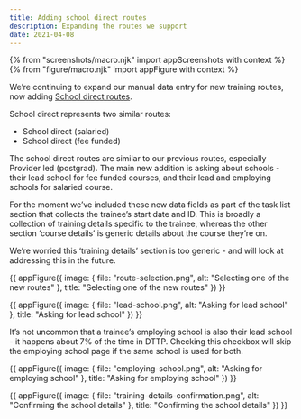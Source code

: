 ```yaml
---
title: Adding school direct routes
description: Expanding the routes we support
date: 2021-04-08
---
```

{% from "screenshots/macro.njk" import appScreenshots with context %}
{% from "figure/macro.njk" import appFigure with context %}

We’re continuing to expand our manual data entry for new training routes, now adding [School direct routes](https://beta-getintoteaching.education.gov.uk/ways-to-train).

School direct represents two similar routes:

* School direct (salaried)
* School direct (fee funded)

The school direct routes are similar to our previous routes, especially Provider led (postgrad). The main new addition is asking about schools - their lead school for fee funded courses, and their lead and employing schools for salaried course.

For the moment we’ve included these new data fields as part of the task list section that collects the trainee’s start date and ID. This is broadly a collection of training details specific to the trainee, whereas  the other section ‘course details’ is generic details about the course they’re on. 

We’re worried this ‘training details’ section is too generic - and will look at addressing this in the future.

{{ appFigure({
  image: {
    file: "route-selection.png",
    alt: "Selecting one of the new routes"
  },
  title: "Selecting one of the new routes"
}) }}

{{ appFigure({
  image: {
    file: "lead-school.png",
    alt: "Asking for lead school"
  },
  title: "Asking for lead school"
}) }}

It’s not uncommon that a trainee’s employing school is also their lead school - it happens about 7% of the time in DTTP. Checking this checkbox will skip the employing school page if the same school is used for both.

{{ appFigure({
  image: {
    file: "employing-school.png",
    alt: "Asking for employing school"
  },
  title: "Asking for employing school"
}) }}

{{ appFigure({
  image: {
    file: "training-details-confirmation.png",
    alt: "Confirming the school details"
  },
  title: "Confirming the school details"
}) }}
